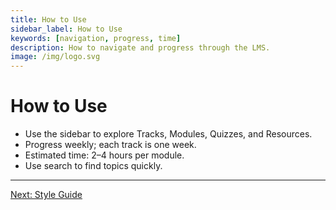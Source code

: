 ```yaml
---
title: How to Use
sidebar_label: How to Use
keywords: [navigation, progress, time]
description: How to navigate and progress through the LMS.
image: /img/logo.svg
---
```


# How to Use

- Use the sidebar to explore Tracks, Modules, Quizzes, and Resources.
- Progress weekly; each track is one week.
- Estimated time: 2–4 hours per module.
- Use search to find topics quickly.

---

[Next: Style Guide](style-guide.md)
